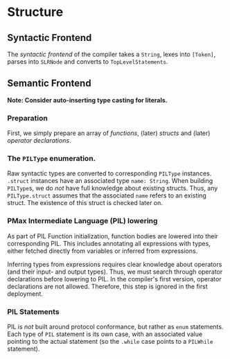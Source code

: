 #  Structure

## Syntactic Frontend

The _syntactic frontend_ of the compiler takes a `String`, lexes into `[Token]`, parses into `SLRNode` and converts to `TopLevelStatements`.

## Semantic Frontend

**Note: Consider auto-inserting type casting for literals.**

### Preparation

First, we simply prepare an array of _functions_, (later) _structs_ and (later) _operator declarations_.

### The `PILType` enumeration.

Raw syntactic types are converted to corresponding `PILType` instances. `.struct` instances have an associated type `name: String`. When building `PILType`s, we do _not_ have full knowledge about existing structs. Thus, any `PILType.struct` assumes that the associated `name` refers to an existing struct. The existence of this struct is checked later on.

### PMax Intermediate Language (PIL) lowering

As part of PIL Function initialization, function bodies are lowered into their corresponding PIL. This includes annotating all expressions with types, either fetched directly from variables or inferred from expressions. 

Inferring types from expressions requires clear knowledge about operators (and their input- and output types). Thus, we must search through operator declarations before lowering to PIL. In the compiler's first version, operator declarations are not allowed. Therefore, this step is ignored in the first deployment.

### PIL Statements

PIL is _not_ built around protocol conformance, but rather as `enum` statements. Each type of `PIL` statement is its own case, with an associated value pointing to the actual statement (so the `.while` case points to a `PILWhile` statement).


